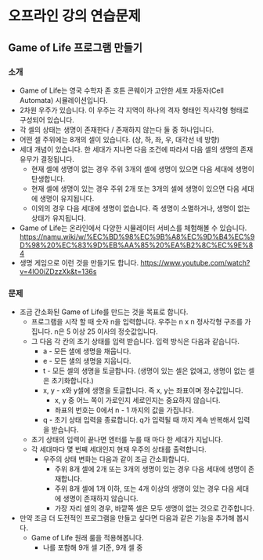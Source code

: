 # 오프라인 강의 연습문제

## Game of Life 프로그램 만들기

### 소개

- Game of Life는 영국 수학자 존 호튼 콘웨이가 고안한 세포 자동자(Cell Automata) 시뮬레이션입니다.
- 2차원 우주가 있습니다. 이 우주는 각 지역이 하나의 격자 형태인 직사각형 형태로 구성되어 있습니다.
- 각 셀의 상태는 생명이 존재한다 / 존재하지 않는다 둘 중 하나입니다.
- 어떤 셀 주위에는 8개의 셀이 있습니다. (상, 하, 좌, 우, 대각선 네 방향)
- 세대 개념이 있습니다. 한 세대가 지나면 다음 조건에 따라서 다음 셀의 생명의 존재 유무가 결정됩니다.
  - 현재 셀에 생명이 없는 경우 주위 3개의 셀에 생명이 있으면 다음 세대에 생명이 탄생합니다.
  - 현재 셀에 생명이 있는 경우 주위 2개 또는 3개의 셀에 생명이 있으면 다음 세대에 생명이 유지됩니다.
  - 이외의 경우 다음 세대에 생명이 없습니다. 즉 생명이 소멸하거나, 생명이 없는 상태가 유지됩니다.
- Game of Life는 온라인에서 다양한 시뮬레이터 서비스를 체험해볼 수 있습니다. https://namu.wiki/w/%EC%BD%98%EC%9B%A8%EC%9D%B4%EC%9D%98%20%EC%83%9D%EB%AA%85%20%EA%B2%8C%EC%9E%84
- 생명 게임으로 이런 것을 만들기도 합니다. https://www.youtube.com/watch?v=4lO0iZDzzXk&t=136s

### 문제

- 조금 간소화된 Game of Life를 만드는 것을 목표로 합니다.
  - 프로그램을 시작 할 때 숫자 n을 입력합니다. 우주는 n x n 정사각형 구조를 가집니다. n은 5 이상 25 이사의 정숫값입니다.
  - 그 다음 각 칸의 초기 상태를 입력 받습니다. 입력 방식은 다음과 같습니다.
    - a - 모든 샐에 생명을 채웁니다.
    - e - 모든 샐의 생명을 지웁니다.
    - t - 모든 셀의 생명을 토글합니다. (생명이 있는 셀은 없애고, 생명이 없는 셀은 초기화합니다.)
    - x, y - x와 y셀에 생명을 토글합니다. 즉 x, y는 좌표이며 정수값입니다.
      - x, y 중 어느 쪽이 가로인지 세로인지는 중요하지 않습니다.
      - 좌표의 번호는 0에서 n - 1 까지의 값을 가집니다.
    - q - 초기 상태 입력을 종료합니다. q가 입력될 때 까지 계속 반복해서 입력을 받습니다.
  - 초기 상태의 입력이 끝나면 엔터를 누를 때 마다 한 세대가 지납니다.
  - 각 세대마다 몇 번째 세대인지 현재 우주의 상태를 출력합니다.
    - 우주의 상태 변화는 다음과 같이 조금 간소화합니다.
      - 주위 8개 셀에 2개 또는 3개의 생명이 있는 경우 다음 세대에 생명이 존재합니다.
      - 주위 8개 셀에 1개 이하, 또는 4개 이상의 생명이 있는 경우 다음 세대에 생명이 존재하지 않습니다.
      - 가장 자리 셀의 경우, 바깥쪽 셀은 모두 생명이 없는 것으로 간주합니다.
- 만약 조금 더 도전적인 프로그램을 만들고 싶다면 다음과 같은 기능을 추가해 봅시다.
  - Game of Life 원래 룰을 적용해봅니다.
    - 나를 포함해 9개 셀 기준, 9개 셀 중
